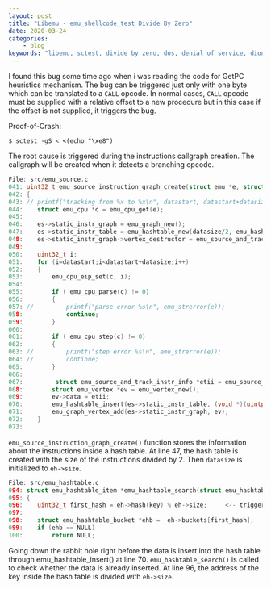 ```yaml
---
layout: post
title: "Libemu - emu_shellcode_test Divide By Zero"
date: 2020-03-24
categories:
    - blog
keywords: "libemu, sctest, divide by zero, dos, denial of service, dionaea, scdbg"
---
```


I found this bug some time ago when i was reading the code for GetPC heuristics mechanism. The bug can be triggered just only with one byte which can be translated to a `CALL` opcode. In normal cases, `CALL` opcode must be supplied with a relative offset to a new procedure but in this case if the offset is not supplied, it triggers the bug.

Proof-of-Crash:
```shell
$ sctest -gS < <(echo "\xe8")
```

The root cause is triggered during the instructions callgraph creation. The callgraph will be created when it detects a branching opcode.

```c
File: src/emu_source.c
041: uint32_t emu_source_instruction_graph_create(struct emu *e, struct emu_track_and_source *es, uint32_t datastart, uint32_t datasize)
042: {
043: //	printf("tracking from %x to %x\n", datastart, datastart+datasize);
044: 	struct emu_cpu *c = emu_cpu_get(e);
045:
046: 	es->static_instr_graph = emu_graph_new();
047: 	es->static_instr_table = emu_hashtable_new(datasize/2, emu_hashtable_ptr_hash,  emu_hashtable_ptr_cmp);     <-- datasize=0
048: 	es->static_instr_graph->vertex_destructor = emu_source_and_track_instr_info_free_void;
049:
050: 	uint32_t i;
051: 	for (i=datastart;i<datastart+datasize;i++)
052: 	{
053: 		emu_cpu_eip_set(c, i);
054:
055: 		if ( emu_cpu_parse(c) != 0)
056: 		{
057: //			printf("parse error %s\n", emu_strerror(e));
058: 			continue;
059: 		}
060:
061: 		if ( emu_cpu_step(c) != 0)
062: 		{
063: //			printf("step error %s\n", emu_strerror(e));
064: //			continue;
065: 		}
066:
067:         struct emu_source_and_track_instr_info *etii = emu_source_and_track_instr_info_new(c,i);
068: 		struct emu_vertex *ev = emu_vertex_new();
069: 		ev->data = etii;
070: 		emu_hashtable_insert(es->static_instr_table, (void *)(uintptr_t)i, ev);     <-- insert data
071: 		emu_graph_vertex_add(es->static_instr_graph, ev);
072: 	}
073:
```

`emu_source_instruction_graph_create()` function stores the information about the instructions inside a hash table. At line 47, the hash table is created with the size of the instructions divided by 2. Then `datasize` is initialized to `eh->size`.

```c
File: src/emu_hashtable.c
094: struct emu_hashtable_item *emu_hashtable_search(struct emu_hashtable *eh, void *key)
095: {
096: 	uint32_t first_hash = eh->hash(key) % eh->size;     <-- triggered
097:
098: 	struct emu_hashtable_bucket *ehb = 	eh->buckets[first_hash];
099: 	if (ehb == NULL)
100: 		return NULL;
```

Going down the rabbit hole right before the data is insert into the hash table through emu_hashtable_insert() at line 70. `emu_hashtable_search()` is called to check whether the data is already inserted. At line 96, the address of the key inside the hash table is divided with `eh->size`.
